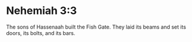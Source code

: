 # Nehemiah 3:3

The sons of Hassenaah built the Fish Gate. They laid its beams and set its doors, its bolts, and its bars.
